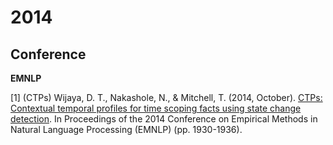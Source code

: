# 2014

## Conference

**EMNLP**

[1] (CTPs) Wijaya, D. T., Nakashole, N., & Mitchell, T. (2014, October). [CTPs: Contextual temporal profiles for time scoping facts using state change detection](https://www.aclweb.org/anthology/D14-1207/). In Proceedings of the 2014 Conference on Empirical Methods in Natural Language Processing (EMNLP) (pp. 1930-1936).